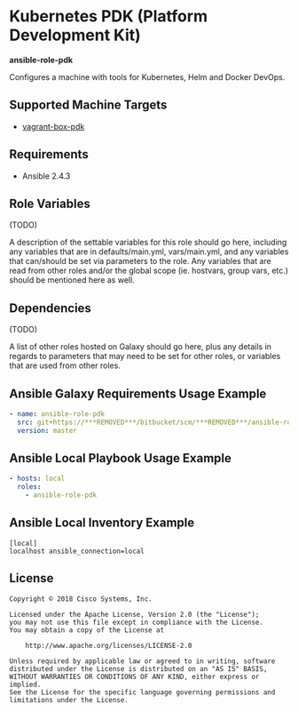 # Kubernetes PDK (Platform Development Kit)

**ansible-role-pdk**

Configures a machine with tools for Kubernetes, Helm and Docker DevOps.

## Supported Machine Targets

- [vagrant-box-pdk](https://***REMOVED***/bitbucket/projects/***REMOVED***/repos/vagrant-box-pdk/browse)

## Requirements

- Ansible 2.4.3

## Role Variables

(TODO)

A description of the settable variables for this role should go here, including any variables that are in defaults/main.yml, vars/main.yml, and any variables that can/should be set via parameters to the role. Any variables that are read from other roles and/or the global scope (ie. hostvars, group vars, etc.) should be mentioned here as well.

## Dependencies

(TODO)

A list of other roles hosted on Galaxy should go here, plus any details in regards to parameters that may need to be set for other roles, or variables that are used from other roles.

## Ansible Galaxy Requirements Usage Example

```yaml
- name: ansible-role-pdk
  src: git+https://***REMOVED***/bitbucket/scm/***REMOVED***/ansible-role-pdk.git
  version: master
```

## Ansible Local Playbook Usage Example

```yaml
- hosts: local
  roles:
    - ansible-role-pdk
```

## Ansible Local Inventory Example

```
[local]
localhost ansible_connection=local
```

## License

```
Copyright © 2018 Cisco Systems, Inc.

Licensed under the Apache License, Version 2.0 (the "License");
you may not use this file except in compliance with the License.
You may obtain a copy of the License at

    http://www.apache.org/licenses/LICENSE-2.0

Unless required by applicable law or agreed to in writing, software
distributed under the License is distributed on an "AS IS" BASIS,
WITHOUT WARRANTIES OR CONDITIONS OF ANY KIND, either express or implied.
See the License for the specific language governing permissions and
limitations under the License.
```
